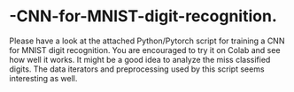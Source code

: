 # -CNN-for-MNIST-digit-recognition.
Please have a look at the attached Python/Pytorch script for training a CNN for MNIST digit recognition.  You are encouraged to try it on Colab and see how well it works. It might be a good idea to analyze the miss classified digits.  The data iterators and preprocessing used by this script seems interesting as well.
